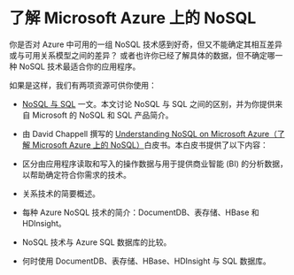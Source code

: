 <properties 
	pageTitle="了解 Azure 上的 NoSQL 技术 | Azure" 
	description="了解 Azure NoSQL 如何帮助你管理不适合于关系数据库的数据。DocumentDB、表存储、HBase、HDInsight 与 SQL 数据库。" 
	editor="cgronlun" 
	manager="jhubbard" 
	services="documentdb, storage, hdinsight" 
	documentationCenter="" 
	authors="mimig1"/>

<tags 
	ms.service="multiple" 
	ms.date="05/09/2016" 
	wacn.date="07/06/2016"/>

# 了解 Microsoft Azure 上的 NoSQL

你是否对 Azure 中可用的一组 NoSQL 技术感到好奇，但又不能确定其相互差异或与可用关系模型之间的差异？ 或者也许你已经了解具体的数据，但不确定哪一种 NoSQL 技术最适合你的应用程序。


如果是这样，我们有两项资源可供你使用：

- [NoSQL 与 SQL](/documentation/articles/documentdb-nosql-vs-sql) 一文。本文讨论 NoSQL 与 SQL 之间的区别，并为你提供来自 Microsoft 的 NoSQL 和 SQL 产品简介。
- 由 David Chappell 撰写的 [Understanding NoSQL on Microsoft Azure（了解 Microsoft Azure 上的 NoSQL）](http://go.microsoft.com/fwlink/p/?LinkId=330292)白皮书。本白皮书提供了以下内容：

 - 区分由应用程序读取和写入的操作数据与用于提供商业智能 (BI) 的分析数据，以帮助确定符合你需求的技术。
 - 关系技术的简要概述。
 - 每种 Azure NoSQL 技术的简介：DocumentDB、表存储、HBase 和 HDInsight。
 - NoSQL 技术与 Azure SQL 数据库的比较。 
 - 何时使用 DocumentDB、表存储、HBase、HDInsight 与 SQL 数据库。


 

<!---HONumber=Mooncake_0627_2016-->